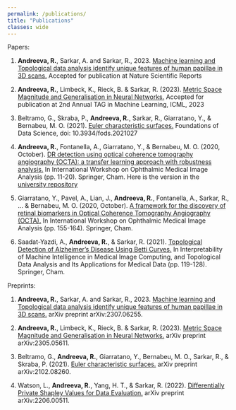```yaml
---
permalink: /publications/
title: "Publications"
classes: wide
---
```


Papers:

1. **Andreeva, R.**, Sarkar, A. and Sarkar, R., 2023. [Machine learning and Topological data analysis identify unique features of human papillae in 3D scans.](https://arxiv.org/abs/2307.06255) Accepted for publication at Nature Scientific Reports

2. **Andreeva, R.**, Limbeck, K., Rieck, B. & Sarkar, R. (2023). [Metric Space Magnitude and Generalisation in Neural Networks.](https://arxiv.org/abs/2305.05611) Accepted for publication at 2nd Annual TAG in Machine Learning, ICML, 2023

3. Beltramo, G., Skraba, P., **Andreeva, R.**, Sarkar, R., Giarratano, Y., & Bernabeu, M. O. (2021). [Euler characteristic surfaces.](https://www.aimsciences.org/article/doi/10.3934/fods.2021027) Foundations of Data Science, doi: 10.3934/fods.2021027

4. **Andreeva, R.**, Fontanella, A., Giarratano, Y., & Bernabeu, M. O. (2020, October). [DR detection using optical coherence tomography angiography (OCTA): a transfer learning approach with robustness analysis.](https://www.research.ed.ac.uk/en/publications/dr-detection-using-optical-coherence-tomography-angiography-octa-) In International Workshop on Ophthalmic Medical Image Analysis (pp. 11-20). Springer, Cham. Here is the version in the [university repository](https://www.pure.ed.ac.uk/ws/portalfiles/portal/217540503/DR_Detection_Using_Optical_Coherence_Tomography_Angiography.pdf)

5. Giarratano, Y., Pavel, A., Lian, J., **Andreeva, R.**, Fontanella, A., Sarkar, R., ... & Bernabeu, M. O. (2020, October). [A framework for the discovery of retinal biomarkers in Optical Coherence Tomography Angiography (OCTA).](https://www.research.ed.ac.uk/en/publications/a-framework-for-the-discovery-of-retinal-biomarkers-in-optical-co) In International Workshop on Ophthalmic Medical Image Analysis (pp. 155-164). Springer, Cham.

6. Saadat-Yazdi, A., **Andreeva, R.**, & Sarkar, R. (2021). [Topological Detection of Alzheimer’s Disease Using Betti Curves.](https://www.research.ed.ac.uk/en/publications/topological-detection-of-alzheimers-disease-using-betti-curves) In Interpretability of Machine Intelligence in Medical Image Computing, and Topological Data Analysis and Its Applications for Medical Data (pp. 119-128). Springer, Cham.


Preprints:

1. **Andreeva, R.**, Sarkar, A. and Sarkar, R., 2023. [Machine learning and Topological data analysis identify unique features of human papillae in 3D scans.](https://arxiv.org/abs/2307.06255) arXiv preprint arXiv:2307.06255. 

2. **Andreeva, R.**, Limbeck, K., Rieck, B. & Sarkar, R. (2023). [Metric Space Magnitude and Generalisation in Neural Networks.](https://arxiv.org/abs/2305.05611) arXiv preprint arXiv:2305.05611.

3. Beltramo, G., **Andreeva, R.**, Giarratano, Y., Bernabeu, M. O., Sarkar, R., & Skraba, P. (2021). [Euler characteristic surfaces.](https://arxiv.org/abs/2102.08260) arXiv preprint arXiv:2102.08260.

4. Watson, L., **Andreeva, R.**, Yang, H. T., & Sarkar, R. (2022). [Differentially Private Shapley Values for Data Evaluation.](https://arxiv.org/abs/2206.00511#:~:text=The%20Shapley%20value%20has%20been,and%20involve%20the%20entire%20dataset.) arXiv preprint arXiv:2206.00511.
